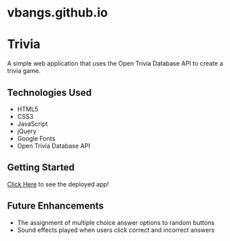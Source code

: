 # vbangs.github.io

Trivia
====================

A simple web application that uses the Open Trivia Database API to create a trivia game.

## Technologies Used
* HTML5
* CSS3
* JavaScript
* jQuery
* Google Fonts
* Open Trivia Database API

## Getting Started

[Click Here](https://vbangs-github-io.vercel.app/) to see the deployed app!

## Future Enhancements
* The assignment of multiple choice answer options to random buttons
* Sound effects played when users click correct and incorrect answers
